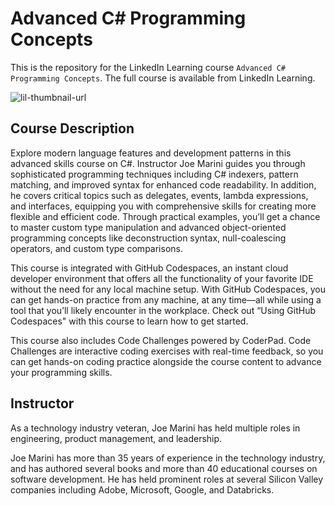# Advanced C# Programming Concepts
This is the repository for the LinkedIn Learning course `Advanced C# Programming Concepts`. The full course is available from LinkedIn Learning.

![lil-thumbnail-url]

## Course Description

<p>Explore modern language features and development patterns in this advanced skills course on C#. Instructor Joe Marini guides you through sophisticated programming techniques including C# indexers, pattern matching, and improved syntax for enhanced code readability. In addition, he covers critical topics such as delegates, events, lambda expressions, and interfaces, equipping you with comprehensive skills for creating more flexible and efficient code. Through practical examples, you’ll get a chance to master custom type manipulation and advanced object-oriented programming concepts like deconstruction syntax, null-coalescing operators, and custom type comparisons.</p><p>This course is integrated with GitHub Codespaces, an instant cloud developer environment that offers all the functionality of your favorite IDE without the need for any local machine setup. With GitHub Codespaces, you can get hands-on practice from any machine, at any time—all while using a tool that you’ll likely encounter in the workplace. Check out “Using GitHub Codespaces" with this course to learn how to get started.</p><p>This course also includes Code Challenges powered by CoderPad. Code Challenges are interactive coding exercises with real-time feedback, so you can get hands-on coding practice alongside the course content to advance your programming skills.</p>

## Instructor

As a technology industry veteran, Joe Marini has held multiple roles in engineering, product management, and leadership.

Joe Marini has more than 35 years of experience in the technology industry, and has authored several books and more than 40 educational courses on software development. He has held prominent roles at several Silicon Valley companies including Adobe, Microsoft, Google, and Databricks.


[0]: # (Replace these placeholder URLs with actual course URLs)

[lil-course-url]: https://www.linkedin.com/learning/advanced-c-sharp-programming-concepts
[lil-thumbnail-url]: https://media.licdn.com/dms/image/v2/D4E0DAQEAwibW5-phug/learning-public-crop_675_1200/B4EZdCHJEiHQAk-/0/1749160858554?e=2147483647&v=beta&t=Z2_SIdNFNvT28MoXjnWKAxG-0xtnYZPzI0gZXY1n6V4
